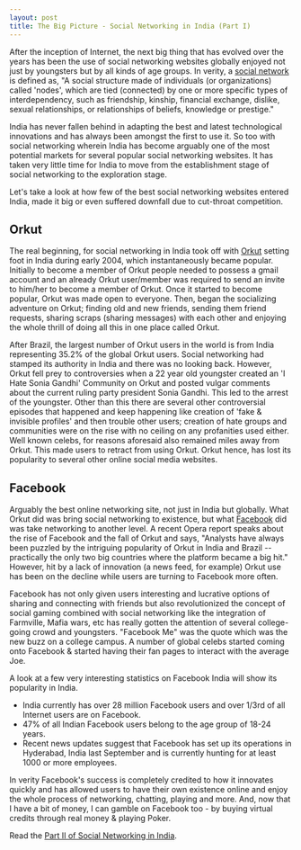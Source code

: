 ```yaml
---
layout: post
title: The Big Picture - Social Networking in India (Part I)
---
```


After the inception of Internet, the next big thing that has evolved over the years has been the use of social networking websites globally enjoyed not just by youngsters but by all kinds of age groups.  In verity, a <a href="http://en.wikipedia.org/wiki/Social_network">social network</a> is defined as, "A social structure made of individuals (or organizations) called 'nodes', which are tied (connected) by one or more specific types of interdependency, such as friendship, kinship, financial exchange, dislike, sexual relationships, or relationships of beliefs, knowledge or prestige."

India has never fallen behind in adapting the best and latest technological innovations and has always been amongst the first to use it. So too with social networking wherein India has become arguably one of the most potential markets for several popular social networking websites. It has taken very little time for India to move from the establishment stage of social networking to the exploration stage.

Let's take a look at how few of the best social networking websites entered India, made it big or even suffered downfall due to cut-throat competition.

## Orkut

The real beginning, for social networking in India took off with <a href="http://www.orkut.com/">Orkut</a> setting foot in India during early 2004, which instantaneously became popular. Initially to become a member of Orkut people needed to possess a gmail account and an already Orkut user/member was required to send an invite to him/her to become a member of Orkut. Once it started to become popular, Orkut was made open to everyone. Then, began the socializing adventure on Orkut; finding old and new friends, sending them friend requests, sharing scraps (sharing messages) with each other and enjoying the whole thrill of doing all this in one place called Orkut. 

After Brazil, the largest number of Orkut users in the world is from India representing 35.2% of the global Orkut users. Social networking had stamped its authority in India and there was no looking back. However, Orkut fell prey to controversies when a 22 year old youngster created an 'I Hate Sonia Gandhi' Community on Orkut and posted vulgar comments about the current ruling party president Sonia Gandhi. This led to the arrest of the youngster. Other than this there are several other controversial episodes that happened and keep happening like creation of 'fake & invisible profiles' and then trouble other users; creation of hate groups and communities were on the rise with no ceiling on any profanities used either. Well known celebs, for reasons aforesaid also remained miles away from Orkut. This made users to retract from using Orkut. Orkut hence, has lost its popularity to several other online social media websites. 

## Facebook

Arguably the best online networking site, not just in India but globally. What Orkut did was bring social networking to existence, but what <a href="http://www.facebook.com/">Facebook</a> did was take networking to another level. A recent Opera report speaks about the rise of Facebook and the fall of Orkut and says, "Analysts have always been puzzled by the intriguing popularity of Orkut in India and Brazil -- practically the only two big countries where the platform became a big hit." However, hit by a lack of innovation (a news feed, for example) Orkut use has been on the decline while users are turning to Facebook more often.

Facebook has not only given users interesting and lucrative options of sharing and connecting with friends but also revolutionized the concept of social gaming combined with social networking like the integration of Farmville, Mafia wars, etc has really gotten the attention of several college-going crowd and youngsters. "Facebook Me" was the quote which was the new buzz on a college campus. A number of global celebs started coming onto Facebook & started having their fan pages to interact with the average Joe. 

A look at a few very interesting statistics on Facebook India will show its popularity in India.

- India currently has over 28 million Facebook users and over 1/3rd of all Internet users are on Facebook.
- 47% of all Indian Facebook users belong to the age group of 18-24 years.
- Recent news updates suggest that Facebook has set up its operations in Hyderabad, India last September and is currently hunting for at least 1000 or more employees. 

In verity Facebook's success is completely credited to how it innovates quickly and has allowed users to have their own existence online and enjoy the whole process of networking, chatting, playing and more. And, now that I have a bit of money, I can gamble on Facebook too - by buying virtual credits through real money & playing Poker. 

Read the <a href="/2011/the-big-picture-social-networking-in-india-part-ii/">Part II of Social Networking in India</a>.
